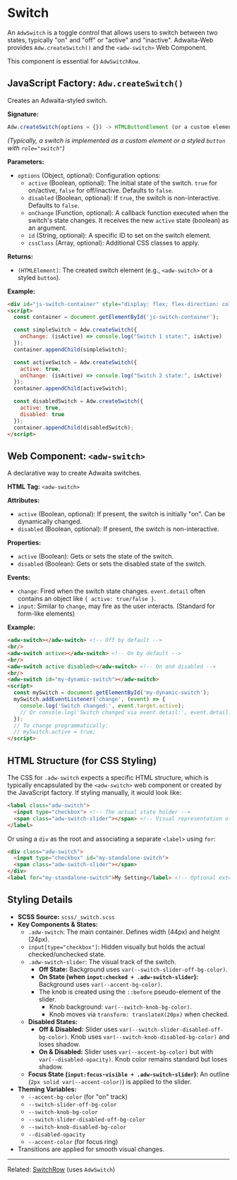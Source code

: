 # Switch

An `AdwSwitch` is a toggle control that allows users to switch between two states, typically "on" and "off" or "active" and "inactive". Adwaita-Web provides `Adw.createSwitch()` and the `<adw-switch>` Web Component.

This component is essential for `AdwSwitchRow`.

## JavaScript Factory: `Adw.createSwitch()`

Creates an Adwaita-styled switch.

**Signature:**

```javascript
Adw.createSwitch(options = {}) -> HTMLButtonElement (or a custom element wrapper)
```
*(Typically, a switch is implemented as a custom element or a styled `button` with `role="switch"`)*

**Parameters:**

*   `options` (Object, optional): Configuration options:
    *   `active` (Boolean, optional): The initial state of the switch. `true` for on/active, `false` for off/inactive. Defaults to `false`.
    *   `disabled` (Boolean, optional): If `true`, the switch is non-interactive. Defaults to `false`.
    *   `onChange` (Function, optional): A callback function executed when the switch's state changes. It receives the new `active` state (boolean) as an argument.
    *   `id` (String, optional): A specific ID to set on the switch element.
    *   `cssClass` (Array<String>, optional): Additional CSS classes to apply.

**Returns:**

*   `(HTMLElement)`: The created switch element (e.g., `<adw-switch>` or a styled `button`).

**Example:**

```html
<div id="js-switch-container" style="display: flex; flex-direction: column; gap: 10px;"></div>
<script>
  const container = document.getElementById('js-switch-container');

  const simpleSwitch = Adw.createSwitch({
    onChange: (isActive) => console.log("Switch 1 state:", isActive)
  });
  container.appendChild(simpleSwitch);

  const activeSwitch = Adw.createSwitch({
    active: true,
    onChange: (isActive) => console.log("Switch 2 state:", isActive)
  });
  container.appendChild(activeSwitch);

  const disabledSwitch = Adw.createSwitch({
    active: true,
    disabled: true
  });
  container.appendChild(disabledSwitch);
</script>
```

## Web Component: `<adw-switch>`

A declarative way to create Adwaita switches.

**HTML Tag:** `<adw-switch>`

**Attributes:**

*   `active` (Boolean, optional): If present, the switch is initially "on". Can be dynamically changed.
*   `disabled` (Boolean, optional): If present, the switch is non-interactive.

**Properties:**
*   `active` (Boolean): Gets or sets the state of the switch.
*   `disabled` (Boolean): Gets or sets the disabled state of the switch.

**Events:**

*   `change`: Fired when the switch state changes. `event.detail` often contains an object like `{ active: true/false }`.
*   `input`: Similar to `change`, may fire as the user interacts. (Standard for form-like elements)

**Example:**

```html
<adw-switch></adw-switch> <!-- Off by default -->
<br/>
<adw-switch active></adw-switch> <!-- On by default -->
<br/>
<adw-switch active disabled></adw-switch> <!-- On and disabled -->
<br/>
<adw-switch id="my-dynamic-switch"></adw-switch>
<script>
  const mySwitch = document.getElementById('my-dynamic-switch');
  mySwitch.addEventListener('change', (event) => {
    console.log('Switch changed:', event.target.active);
    // Or console.log('Switch changed via event.detail:', event.detail.active);
  });
  // To change programmatically:
  // mySwitch.active = true;
</script>
```

## HTML Structure (for CSS Styling)

The CSS for `.adw-switch` expects a specific HTML structure, which is typically encapsulated by the `<adw-switch>` web component or created by the JavaScript factory. If styling manually, it would look like:

```html
<label class="adw-switch">
  <input type="checkbox"> <!-- The actual state holder -->
  <span class="adw-switch-slider"></span> <!-- Visual representation of track and knob (via ::before) -->
</label>
```
Or using a `div` as the root and associating a separate `<label>` using `for`:
```html
<div class="adw-switch">
  <input type="checkbox" id="my-standalone-switch">
  <span class="adw-switch-slider"></span>
</div>
<label for="my-standalone-switch">My Setting</label> <!-- Optional external label -->
```

## Styling Details

*   **SCSS Source:** `scss/_switch.scss`
*   **Key Components & States:**
    *   `.adw-switch`: The main container. Defines width (44px) and height (24px).
    *   `input[type="checkbox"]`: Hidden visually but holds the actual checked/unchecked state.
    *   `.adw-switch-slider`: The visual track of the switch.
        *   **Off State:** Background uses `var(--switch-slider-off-bg-color)`.
        *   **On State (when `input:checked + .adw-switch-slider`):** Background uses `var(--accent-bg-color)`.
        *   The knob is created using the `::before` pseudo-element of the slider.
            *   Knob background: `var(--switch-knob-bg-color)`.
            *   Knob moves via `transform: translateX(20px)` when checked.
    *   **Disabled States:**
        *   **Off & Disabled:** Slider uses `var(--switch-slider-disabled-off-bg-color)`. Knob uses `var(--switch-knob-disabled-bg-color)` and loses shadow.
        *   **On & Disabled:** Slider uses `var(--accent-bg-color)` but with `var(--disabled-opacity)`. Knob color remains standard but loses shadow.
    *   **Focus State (`input:focus-visible + .adw-switch-slider`):** An outline (`2px solid var(--accent-color)`) is applied to the slider.
*   **Theming Variables:**
    *   `--accent-bg-color` (for "on" track)
    *   `--switch-slider-off-bg-color`
    *   `--switch-knob-bg-color`
    *   `--switch-slider-disabled-off-bg-color`
    *   `--switch-knob-disabled-bg-color`
    *   `--disabled-opacity`
    *   `--accent-color` (for focus ring)
*   Transitions are applied for smooth visual changes.

---
Related: [SwitchRow](./switchrow.md) (uses `AdwSwitch`)
```
